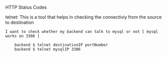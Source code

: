 HTTP Status Codes

telnet: This is a tool that helps in checking the connectiviy from the source to destination 

    I want to check whether my backend can talk to mysql or not [ mysql works on 3306 ]

        backend $ telnet destinationIP portNumber 
        backend $ telnet mysqlIP 3306